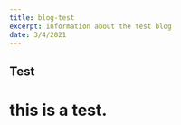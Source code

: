 ```yaml
---
title: blog-test
excerpt: information about the test blog
date: 3/4/2021
---
```


## Test
# this is a test.
